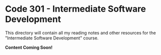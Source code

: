 # Code 301 - Intermediate Software Development

This directory will contain all my reading notes and other resources for the "Intermediate Software Development" course.

**Content Coming Soon!**

